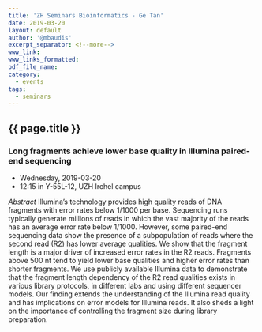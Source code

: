 ```yaml
---
title: 'ZH Seminars Bioinformatics - Ge Tan'
date: 2019-03-20
layout: default
author: '@mbaudis'
excerpt_separator: <!--more-->
www_link:
www_links_formatted:
pdf_file_name:
category:
  - events
tags:
  - seminars
---
```


## {{ page.title }}
### Long fragments achieve lower base quality in Illumina paired-end sequencing

* Wednesday, 2019-03-20
* 12:15 in Y-55L-12, UZH Irchel campus

<!--more-->

*Abstract* Illumina’s technology provides high quality reads of DNA fragments with error rates below 1/1000 per base. Sequencing runs typically generate millions of reads in which the vast majority of the reads has an average error rate below 1/1000. However, some paired-end sequencing data show the presence of a subpopulation of reads where the second read (R2) has lower average qualities. We show that the fragment length is a major driver of increased error rates in the R2 reads. Fragments above 500 nt tend to yield lower base qualities and higher error rates than shorter fragments. We use publicly available Illumina data to demonstrate that the fragment length dependency of the R2 read qualities exists in various library protocols, in different labs and using different sequencer models. Our finding extends the understanding of the Illumina read quality and has implications on error models for Illumina reads. It also sheds a light on the importance of controlling the fragment size during library preparation.

